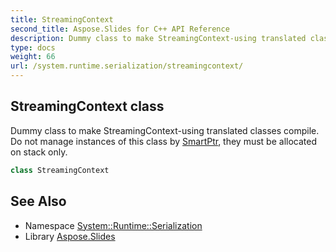 ```yaml
---
title: StreamingContext
second_title: Aspose.Slides for C++ API Reference
description: Dummy class to make StreamingContext-using translated classes compile. Do not manage instances of this class by SmartPtr, they must be allocated on stack only.
type: docs
weight: 66
url: /system.runtime.serialization/streamingcontext/
---
```

## StreamingContext class


Dummy class to make StreamingContext-using translated classes compile. Do not manage instances of this class by [SmartPtr](../../system/smartptr/), they must be allocated on stack only.

```cpp
class StreamingContext
```

## See Also

* Namespace [System::Runtime::Serialization](../)
* Library [Aspose.Slides](../../)